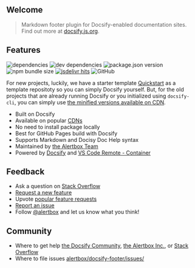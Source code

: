 ## Welcome

> Markdown footer plugin for Docsify-enabled documentation sites. Find out more at [docsify.js.org](https://docsify.js.org).

## Features

![dependencies](https://img.shields.io/david/alertbox/docsify-footer)
![dev dependencies](https://img.shields.io/david/dev/alertbox/docsify-footer)
![package.json version](https://img.shields.io/github/package-json/v/alertbox/docsify-footer)
![npm bundle size](https://img.shields.io/bundlephobia/min/@alertbox/docsify-footer)
[![jsdelivr hits](https://data.jsdelivr.com/v1/package/npm/@alertbox/docsify-footer/badge)](https://www.jsdelivr.com/package/npm/@alertbox/docsify-footer)
![GitHub](https://img.shields.io/github/license/alertbox/docsify-footer)

For new projects, luckily, we have a starter template [Quickstart](https://alertbox.github.io/vscode-remote-try-docsify) as a template repositoty so you can simply Docsify yourself. But, for the old projects that are already running Docsify or you initialized using `docsify-cli`, you can simply use [the minified versions available on CDN](cdn.md).

- Built on Docsify
- Available on popular [CDNs](cdn.md)
- No need to install package locally
- Best for GitHub Pages build with Docsify
- Supports Markdown and Docisy Doc Help syntax
- Maintained by [the Alertbox Team](https://github.com/alertbox/docsify-footer/)
- Powered by [Docsify](https://docsify.js.org/) and [VS  Code Remote - Container](https://alertbox.github.io/vscode-remote-try-docsify/#readme)

## Feedback

- Ask a question on [Stack Overflow]()
- [Request a new feature](https://github.com/alertbox/docsify-footer/issues/new?assignees=&labels=&template=feature_request.md&title=)
- Upvote [popular feature requests](https://github.com/alertbox/docsify-footer/issues)
- [Report an issue](https://github.com/alertbox/docsify-footer/issues/new?assignees=&labels=&template=bug_report.md&title=)
- Follow [@alertbox](https://twitter.com/alertboxinc) and let us know what you think!

## Community

- Where to get help [the Docsify Community](https://discord.gg/3NwKFyR/), [the Alertbox Inc.](https://github.com/alertbox/docsify-footer/issues/), or [Stack Overflow](https://stackoverflow.com/questions/tagged/docsify)
- Where to file issues [alertbox/docsify-footer/issues/](https://github.com/alertbox/docsify-footer/issues/)
